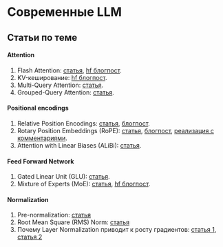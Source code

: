 # Cовременные LLM


## Статьи по теме

#### Attention
1. Flash Attention: [статья](https://arxiv.org/abs/2205.14135), [hf блогпост](https://huggingface.co/docs/text-generation-inference/conceptual/flash_attention).
1. KV-кеширование: [hf блогпост](https://huggingface.co/blog/kv-cache-quantization).
1. Multi-Query Attention: [статья](https://arxiv.org/abs/1911.02150).
1. Grouped-Query Attention: [статья](https://arxiv.org/abs/2305.13245).

#### Positional encodings
1. Relative Position Encodings: [статья](https://arxiv.org/abs/1803.02155), [блогпост](https://jaketae.github.io/study/relative-positional-encoding/).
1. Rotary Position Embeddings (RoPE): [статья](https://arxiv.org/abs/2104.09864), [блогпост](https://afterhoursresearch.hashnode.dev/rope-rotary-positional-embedding), [реализация с комментариями](https://nn.labml.ai/transformers/rope/index.html).
1. Attention with Linear Biases (ALiBi): [статья](https://arxiv.org/abs/2108.12409).

#### Feed Forward Network
1. Gated Linear Unit (GLU): [статья](https://arxiv.org/abs/2002.05202).
1. Mixture of Experts (MoE): [статья](https://arxiv.org/abs/1701.06538), [hf блогпост](https://huggingface.co/blog/moe).

#### Normalization
1. Pre-normalization: [статья](https://arxiv.org/pdf/2002.04745)
1. Root Mean Square (RMS) Norm: [статья](https://arxiv.org/abs/1910.07467)
2. Почему Layer Normalization приводит к росту градиентов: [статья 1](https://arxiv.org/pdf/2002.04745), [статья 2](https://arxiv.org/pdf/2004.08249)
